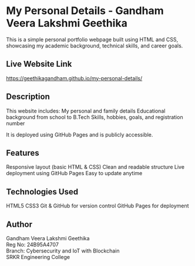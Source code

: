 #  My Personal Details - Gandham Veera Lakshmi Geethika

This is a simple personal portfolio webpage built using HTML and CSS, showcasing my academic background, technical skills, and career goals.

##  Live Website Link

https://geethikagandham.github.io/my-personal-details/

##  Description

This website includes:
My personal and family details
Educational background from school to B.Tech
Skills, hobbies, goals, and registration number

It is deployed using  GitHub Pages and is publicly accessible.

##  Features

Responsive layout (basic HTML & CSS)
Clean and readable structure
Live deployment using GitHub Pages
Easy to update anytime

##  Technologies Used

HTML5
CSS3
Git & GitHub for version control
GitHub Pages for deployment

##  Author

Gandham Veera Lakshmi Geethika  
Reg No: 24B95A4707  
Branch: Cybersecurity and IoT with Blockchain  
SRKR Engineering College
